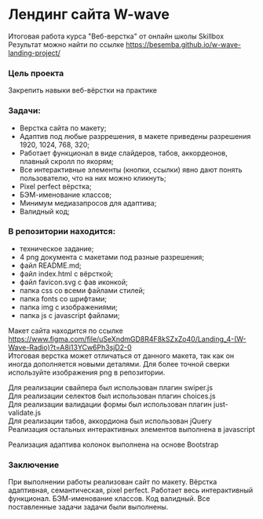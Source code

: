 # Лендинг сайта W-wave 
Итоговая работа курса "Веб-верстка" от онлайн школы Skillbox <br>
Результат можно найти по ссылке https://besemba.github.io/w-wave-landing-project/

### Цель проекта 
Закрепить навыки веб-вёрстки на практике
	
### Задачи: 
- Верстка сайта по макету;
- Адаптив под любые разррешения, в макете приведены разрешения 1920, 1024, 768, 320;
- Работает функционал в виде слайдеров, табов, аккордеонов, плавный скролл по якорям;
- Все интерактивные элементы (кнопки, ссылки) явно дают понять пользователю, что на них можно кликнуть;
- Pixel perfect вёрстка;
- БЭМ-именование классов;
- Минимум медиазапросов для адаптива;
- Валидный код;

### В репозитории находится:
- техническое задание;
- 4 png документа с макетами под разные разрешения;
- файл README.md;
- файл index.html с вёрсткой;
- файл favicon.svg с фав иконкой;
- папка css со всеми файлами стилей;
- папка fonts со шрифтами;
- папка img с изображениями;
- папка js с javascript файлами;

Макет сайта находится по ссылке https://www.figma.com/file/uSeXndmGD8R4F8kSZxZo40/Landing_4-(W-Wave-Radio)?t=A8i13YCw6Ph3sjD2-0 <br>
Итоговая верстка может отличаться от данного макета, так как он иногда дополняется новыми деталями. Для более точной сверки
используйте изображения png в репозитории.

Для реализации свайпера был использован плагин swiper.js <br>
Для реализации селектов был использован плагин choices.js <br>
Для реализации валидации формы был использован плагин just-validate.js <br>
Для реализации табов, аккордиона был использован jQuery <br>
Реализация остальных интерактивных элементов выполнена в javascript <br>

Реализация адаптива колонок выполнена на основе Bootstrap

### Заключение
При выполнении работы реализован сайт по макету. Вёрстка адаптивная, семантическая, pixel perfect. Работает весь интерактивный функционал. БЭМ-именование классов. Код валидный. Все поставленные задачи задачи были выполнены.
